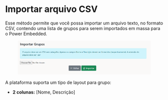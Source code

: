 # Importar arquivo CSV

Esse método permite que você possa importar um arquivo texto, no formato CSV, contendo uma lista de grupos para serem importados em massa para o Power Embedded.

<figure><img src="../../.gitbook/assets/image (248).png" alt=""><figcaption></figcaption></figure>

A plataforma suporta um tipo de layout para grupo:

* **2 colunas:** \[Nome, Descrição]
